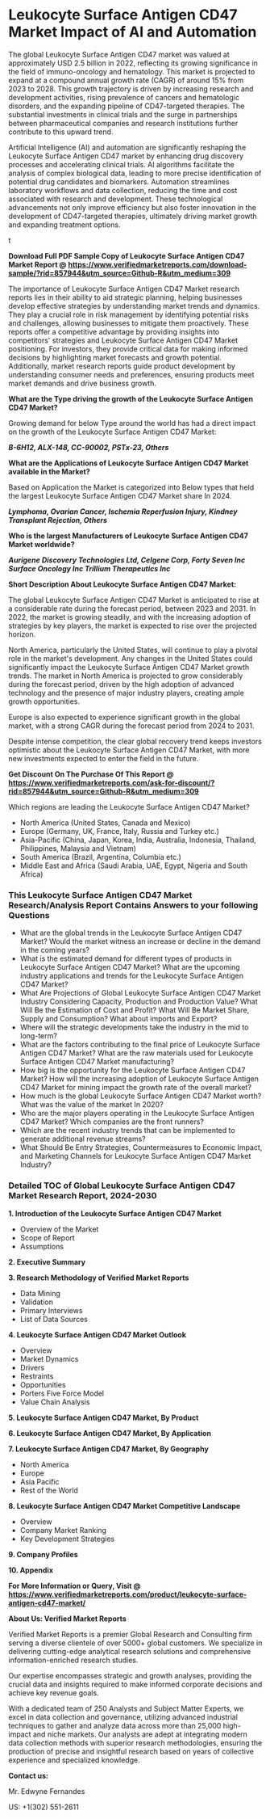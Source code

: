 <meta name="title" content="Global Leukocyte Surface Antigen CD47 Market Impact of AI and Automation"><meta name="description" content="The global Leukocyte Surface Antigen CD47 market was valued at approximately USD 2.5 billion in 2022, reflecting its growing significance in the field of immuno-oncolo"><meta name="title" content="Leukocyte Surface Antigen CD47 Market Size, Share, Scope, Trends, Growth, Opportunities, Analysis, Forecast"><h1>Leukocyte Surface Antigen CD47 Market Impact of AI and Automation</h1><p>The global Leukocyte Surface Antigen CD47 market was valued at approximately USD 2.5 billion in 2022, reflecting its growing significance in the field of immuno-oncology and hematology. This market is projected to expand at a compound annual growth rate (CAGR) of around 15% from 2023 to 2028. This growth trajectory is driven by increasing research and development activities, rising prevalence of cancers and hematologic disorders, and the expanding pipeline of CD47-targeted therapies. The substantial investments in clinical trials and the surge in partnerships between pharmaceutical companies and research institutions further contribute to this upward trend.</p><p>Artificial Intelligence (AI) and automation are significantly reshaping the Leukocyte Surface Antigen CD47 market by enhancing drug discovery processes and accelerating clinical trials. AI algorithms facilitate the analysis of complex biological data, leading to more precise identification of potential drug candidates and biomarkers. Automation streamlines laboratory workflows and data collection, reducing the time and cost associated with research and development. These technological advancements not only improve efficiency but also foster innovation in the development of CD47-targeted therapies, ultimately driving market growth and expanding treatment options.</p>t</p><p id="" class=""><strong>Download Full PDF Sample Copy of Leukocyte Surface Antigen CD47 Market Report @ <a href="https://www.verifiedmarketreports.com/download-sample/?rid=857944&utm_source=Github-R&utm_medium=309" target="_blank">https://www.verifiedmarketreports.com/download-sample/?rid=857944&utm_source=Github-R&utm_medium=309</a></strong></p><p>The importance of&nbsp;Leukocyte Surface Antigen CD47 Market research reports lies in their ability to aid strategic planning, helping businesses develop effective strategies by understanding market trends and dynamics. They play a crucial role in risk management by identifying potential risks and challenges, allowing businesses to mitigate them proactively. These reports offer a competitive advantage by providing insights into competitors' strategies and Leukocyte Surface Antigen CD47 Market positioning. For investors, they provide critical data for making informed decisions by highlighting market forecasts and growth potential. Additionally, market research reports guide product development by understanding consumer needs and preferences, ensuring products meet market demands and drive business growth.</p><p><strong>What are the&nbsp;Type driving the growth of the Leukocyte Surface Antigen CD47 Market?</strong></p><p id="" class="">Growing demand for below Type around the world has had a direct impact on the growth of the Leukocyte Surface Antigen CD47 Market:</p><em><strong>B-6H12, ALX-148, CC-90002, PSTx-23, Others</strong></em></p><strong>What are the&nbsp;Applications&nbsp;of Leukocyte Surface Antigen CD47 Market available in the Market?</strong></p><p id="" class="">Based on Application the Market is categorized into Below types that held the largest Leukocyte Surface Antigen CD47 Market share In 2024.</p><em><strong>Lymphoma, Ovarian Cancer, Ischemia Reperfusion Injury, Kindney Transplant Rejection, Others</strong></em></p><strong>Who is the largest Manufacturers of Leukocyte Surface Antigen CD47 Market worldwide?</strong></p><p><em><strong>Aurigene Discovery Technologies Ltd, Celgene Corp, Forty Seven Inc Surface Oncology Inc Trillium Therapeutics Inc</strong></em></p><p id="" class=""><strong>Short Description About Leukocyte Surface Antigen CD47 Market:</strong></p><p>The global Leukocyte Surface Antigen CD47 Market is anticipated to rise at a considerable rate during the forecast period, between 2023 and 2031. In 2022, the market is growing steadily, and with the increasing adoption of strategies by key players, the market is expected to rise over the projected horizon.</p><p>North America, particularly the United States, will continue to play a pivotal role in the market's development. Any changes in the United States could significantly impact the Leukocyte Surface Antigen CD47 Market growth trends. The market in North America is projected to grow considerably during the forecast period, driven by the high adoption of advanced technology and the presence of major industry players, creating ample growth opportunities.</p><p>Europe is also expected to experience significant growth in the global market, with a strong CAGR during the forecast period from 2024 to 2031.</p><p>Despite intense competition, the clear global recovery trend keeps investors optimistic about the Leukocyte Surface Antigen CD47 Market, with more new investments expected to enter the field in the future.</p><p id="" class=""><strong>Get Discount On The Purchase Of This Report @ <a href="https://www.verifiedmarketreports.com/ask-for-discount/?rid=857944&utm_source=Github-R&utm_medium=309" target="_blank">https://www.verifiedmarketreports.com/ask-for-discount/?rid=857944&utm_source=Github-R&utm_medium=309</a></strong></p>Which regions are leading the Leukocyte Surface Antigen CD47 Market?</p><ul><li>North America (United States, Canada and Mexico)</li><li>Europe (Germany, UK, France, Italy, Russia and Turkey etc.)</li><li>Asia-Pacific (China, Japan, Korea, India, Australia, Indonesia, Thailand, Philippines, Malaysia and Vietnam)</li><li>South America (Brazil, Argentina, Columbia etc.)</li><li>Middle East and Africa (Saudi Arabia, UAE, Egypt, Nigeria and South Africa)</li></ul><h3 id="" class="">This Leukocyte Surface Antigen CD47 Market Research/Analysis Report Contains Answers to your following Questions</h3><ul><li>What are the global trends in the Leukocyte Surface Antigen CD47 Market? Would the market witness an increase or decline in the demand in the coming years?</li><li>What is the estimated demand for different types of products in Leukocyte Surface Antigen CD47 Market? What are the upcoming industry applications and trends for the Leukocyte Surface Antigen CD47 Market?</li><li>What Are Projections of Global Leukocyte Surface Antigen CD47 Market Industry Considering Capacity, Production and Production Value? What Will Be the Estimation of Cost and Profit? What Will Be Market Share, Supply and Consumption? What about imports and Export?</li><li>Where will the strategic developments take the industry in the mid to long-term?</li><li>What are the factors contributing to the final price of Leukocyte Surface Antigen CD47 Market? What are the raw materials used for Leukocyte Surface Antigen CD47 Market manufacturing?</li><li>How big is the opportunity for the Leukocyte Surface Antigen CD47 Market? How will the increasing adoption of Leukocyte Surface Antigen CD47 Market for mining impact the growth rate of the overall market?</li><li>How much is the global Leukocyte Surface Antigen CD47 Market worth? What was the value of the market In 2020?</li><li>Who are the major players operating in the Leukocyte Surface Antigen CD47 Market? Which companies are the front runners?</li><li>Which are the recent industry trends that can be implemented to generate additional revenue streams?</li><li>What Should Be Entry Strategies, Countermeasures to Economic Impact, and Marketing Channels for Leukocyte Surface Antigen CD47 Market Industry?</li></ul><h3 id="" class="">Detailed TOC of Global Leukocyte Surface Antigen CD47 Market Research Report, 2024-2030</h3><p id="" class=""><strong>1. Introduction of the Leukocyte Surface Antigen CD47 Market</strong></p><ul><li>Overview of the Market</li><li>Scope of Report</li><li>Assumptions</li></ul><p id="" class=""><strong>2. Executive Summary</strong></p><p id="" class=""><strong>3. Research Methodology of Verified Market Reports</strong></p><ul><li>Data Mining</li><li>Validation</li><li>Primary Interviews</li><li>List of Data Sources</li></ul><p id="" class=""><strong>4. Leukocyte Surface Antigen CD47 Market Outlook</strong></p><ul><li>Overview</li><li>Market Dynamics</li><li>Drivers</li><li>Restraints</li><li>Opportunities</li><li>Porters Five Force Model</li><li>Value Chain Analysis</li></ul><p id="" class=""><strong>5. Leukocyte Surface Antigen CD47 Market, By Product</strong></p><p id="" class=""><strong>6. Leukocyte Surface Antigen CD47 Market, By Application</strong></p><p id="" class=""><strong>7. Leukocyte Surface Antigen CD47 Market, By Geography</strong></p><ul><li>North America</li><li>Europe</li><li>Asia Pacific</li><li>Rest of the World</li></ul><p id="" class=""><strong>8. Leukocyte Surface Antigen CD47 Market Competitive Landscape</strong></p><ul><li>Overview</li><li>Company Market Ranking</li><li>Key Development Strategies</li></ul><p id="" class=""><strong>9. Company Profiles</strong></p><p id="" class=""><strong>10. Appendix</strong></p><p id="" class=""><strong>For More Information or Query, Visit @ <a href="https://www.verifiedmarketreports.com/product/leukocyte-surface-antigen-cd47-market/" target="_blank">https://www.verifiedmarketreports.com/product/leukocyte-surface-antigen-cd47-market/</a></strong></p><p id="" class=""><strong>About Us: Verified Market Reports</strong></p><p id="" class="">Verified Market Reports is a premier Global Research and Consulting firm serving a diverse clientele of over 5000+ global customers. We specialize in delivering cutting-edge analytical research solutions and comprehensive information-enriched research studies.</p><p id="" class="">Our expertise encompasses strategic and growth analyses, providing the crucial data and insights required to make informed corporate decisions and achieve key revenue goals.</p><p id="" class="">With a dedicated team of 250 Analysts and Subject Matter Experts, we excel in data collection and governance, utilizing advanced industrial techniques to gather and analyze data across more than 25,000 high-impact and niche markets. Our analysts are adept at integrating modern data collection methods with superior research methodologies, ensuring the production of precise and insightful research based on years of collective experience and specialized knowledge.</p><p id="" class=""><strong>Contact us:</strong></p><p id="" class="">Mr. Edwyne Fernandes</p><p id="" class="">US: +1(302) 551-2611</p>